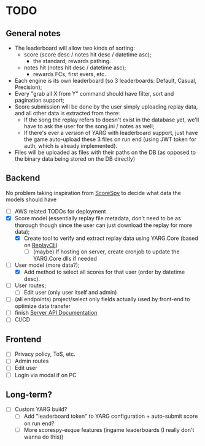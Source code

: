 # TODO

## General notes

- The leaderboard will allow two kinds of sorting:
  - score (score desc / notes hit desc / datetime asc);
    - the standard; rewards pathing.
  - notes hit (notes hit desc / datetime asc);
    - rewards FCs, first evers, etc.
- Each engine is its own leaderboard (so 3 leaderboards: Default, Casual, Precision);
- Every "grab all X from Y" command should have filter, sort and pagination support;
- Score submission will be done by the user simply uploading replay data, and all other data is extracted from there:
  - If the song the replay refers to doesn't exist in the database yet, we'll have to ask the user for the song.ini / notes as well;
  - If there's ever a version of YARG with leaderboard support, just have the game auto-upload these 3 files on run end (using JWT token for auth, which is already implemented).
- Files will be uploaded as files with their paths on the DB (as opposed to the binary data being stored on the DB directly)

## Backend

No problem taking inspiration from [ScoreSpy](https://clonehero.scorespy.online/leaderboards/95FD6F3E703C10437E882698004F3B01) to decide what data the models should have

- [ ] AWS related TODOs for deployment
- [x] Score model (essentially replay file metadata, don't need to be as thorough though since the user can just download the replay for more data);
  - [x] Create tool to verify and extract replay data using YARG.Core (based on [ReplayCli](https://github.com/YARC-Official/YARG.Core/tree/master/ReplayCli))
    - [ ] (maybe) If hosting on server, create cronjob to update the YARG.Core dlls if needed
- [ ] User model (more data?);
  - [x] Add method to select all scores for that user (order by datetime desc).
- [ ] User routes;
  - [ ] Edit user (only user itself and admin)
- [ ] (all endpoints) project/select only fields actually used by front-end to optimize data transfer
- [ ] finish [Server API Documentation](docs/serverapi.md)
- [ ] CI/CD

## Frontend

- [ ] Privacy policy, ToS, etc.
- [ ] Admin routes
- [ ] Edit user
- [ ] Login via modal if on PC

## Long-term?

- [ ] Custom YARG build?
  - [ ] Add "leaderboard token" to YARG configuration + auto-submit score on run end?
  - [ ] More scorespy-esque features (ingame leaderboards (I really don't wanna do this))
